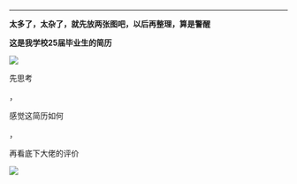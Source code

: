 
---
**太多了，太杂了，就先放两张图吧，以后再整理，算是警醒**

**这是我学校25届毕业生的简历**


![](public/images/liwenliang.png)

先思考

，

感觉这简历如何

，

再看底下大佬的评价

![](public/images/liwenliangpingyu.png)

